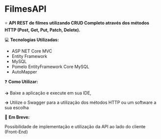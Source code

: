 # FilmesAPI

⭐ **API REST de filmes utilizando CRUD Completo através dos métodos HTTP (Post, Get, Put, Patch, Delete).**

💻 **Tecnologias Utilizadas:**
<ul>
<li>ASP NET Core MVC</li>
<li>Entity Framework</li>
<li>MySQL</li>
<li>Pomelo EntityFramework Core MySQL</li>
<li>AutoMapper</li>
</ul>

❓ **Como Utilizar:**
<p><strong>-></strong> Baixe a aplicação e execute em sua IDE,</p>
<p><strong>-></strong> Utilize o Swagger para a utilização dos métodos HTTP ou um software a sua escolha</p>

💭 **Em Breve:**
<p>Possibilidade de implementação e utilização da API ao lado do cliente (Front-End)</p>
